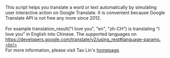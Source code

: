 This script helps you translate a word or text automatically by simulating user interactive action on Google Translate. It is convenient because Google Translate API is not free any more since 2012.<br/><br/>For example translation_result("I love you", "en", "zh-CH") is translating "I love you" in English into Chinese. The supported languages on https://developers.google.com/translate/v2/using_rest#language-params.<br/><br/>For more information, please visit Tao Lin's <a href="http://ta0lin.info/?page_id=452">homepage</a>.
